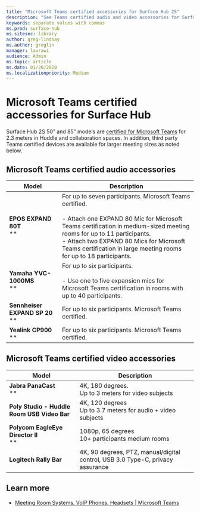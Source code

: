 ```yaml
---
title: "Microsoft Teams certified accessories for Surface Hub 2S"
description: "See Teams certified audio and video accessories for Surface Hub 2S 50-inch and 85-inch models."
keywords: separate values with commas
ms.prod: surface-hub
ms.sitesec: library
author: greg-lindsay
ms.author: greglin
manager: laurawi
audience: Admin
ms.topic: article
ms.date: 01/26/2020
ms.localizationpriority: Medium
---
```

# Microsoft Teams certified accessories for Surface Hub

Surface Hub 2S 50” and 85” models are [certified for Microsoft Teams](https://www.microsoft.com/microsoft-teams/across-devices/devices/product?deviceid=31) for 2.3 meters in Huddle and collaboration spaces. In addition, third party Teams certified devices are available for larger meeting sizes as noted below.

## Microsoft Teams certified audio accessories 

| Model                                | Description                                                                                                                                                                                                                                                                                              |
| ------------------------------------ | -------------------------------------------------------------------------------------------------------------------------------------------------------------------------------------------------------------------------------------------------------------------------------------------------------- |
| **EPOS EXPAND 80T**<br> **         | For up to seven participants. Microsoft Teams certified.<br><br>- Attach one EXPAND 80 Mic for Microsoft Teams certification in medium-sized meeting rooms for up to 11 participants.<br>- Attach two EXPAND 80 Mics for Microsoft Teams certification in large meeting rooms for up to 18 participants. |
| **Yamaha YVC-1000MS**<br> **       | For up to six participants.<br><br>- Use one to five expansion mics for Microsoft Teams certification in rooms with up to 40 participants.                                                                                                                                                               |
| **Sennheiser EXPAND SP 20**<br> ** | For up to six participants. Microsoft Teams certified.                                                                                                                                                                                                                                                   |
| **Yealink CP900**<br> **           | For up to six participants. Microsoft Teams certified.                                                                                                                                                                                                                                                   |

 
## Microsoft Teams certified video accessories

| Model                                       | Description                                                                    |
| ------------------------------------------- | ------------------------------------------------------------------------------ |
| **Jabra PanaCast**<br> **                 | 4K, 180 degrees.<br>Up to 3 meters for video subjects                          |
| **Poly Studio - Huddle Room USB Video Bar** | 4K, 120 degrees<br>Up to 3.7 meters for audio + video subjects                 |
| **Polycom EagleEye Director II**<br> **   | 1080p, 65 degrees<br>10+ participants medium rooms                             |
| **Logitech Rally Bar**                      | 4K, 90 degrees, PTZ, manual/digital control, USB 3.0 Type-C, privacy assurance |

## Learn more

- [Meeting Room Systems, VoIP Phones, Headsets | Microsoft Teams](https://www.microsoft.com/microsoft-teams/across-devices/)